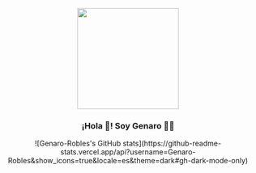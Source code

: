 <p align="center" width="300">
   <img align="center" width="200" src="https://avatars.githubusercontent.com/u/50786070?v=4" />
   <h3 align="center">¡Hola 👋! Soy Genaro 👨‍💻</h3>
</p>

<div align="center">
![Genaro-Robles's GitHub stats](https://github-readme-stats.vercel.app/api?username=Genaro-Robles&show_icons=true&locale=es&theme=dark#gh-dark-mode-only)
   
